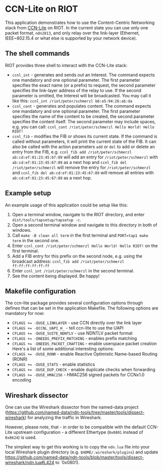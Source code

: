 # CCN-Lite on RIOT

This application demonstrates how to use the Content-Centric Networking stack
from [CCN-Lite](http://www.ccn-lite.net/) on RIOT. In the current state you can
use only one packet format, `ndn2013`, and only relay over the link-layer
(Ethernet, IEEE~802.15.4 or what else is supported by your network device).

## The shell commands

RIOT provides three shell to interact with the CCN-Lite stack:
* `ccnl_int`  - generates and sends out an Interest. The command expects one
                mandatory and one optional parameter. The first parameter
                specifies the exact name (or a prefix) to request, the second
                parameter specifies the link-layer address of the relay to use.
                If the second parameter is omitted, the Interest will be
                broadcasted. You may call it like this:
                `ccnl_int /riot/peter/schmerzl b6:e5:94:26:ab:da`
* `ccnl_cont` - generates and populates content. The command expects one
                mandatory and one optional parameter. The first parameter
                specifies the name of the content to be created, the second
                parameter specifies the content itself. The second parameter
                may include spaces, e.g. you can call:
                `ccnl_cont /riot/peter/schmerzl Hello World! Hello RIOT!`
* `ccnl_fib`  - modifies the FIB or shows its current state. If the command is
                called without parameters, it will print the current state of
                the FIB. It can also be called with the action parameters `add`
                or `del` to add or delete an entry from the FIB, e.g.
                `ccnl_fib add /riot/peter/schmerzl ab:cd:ef:01:23:45:67:89`
                will add an entry for `/riot/peter/schmerzl` with
                `ab:cd:ef:01:23:45:67:89` as a next hop and
                `ccnl_fib del /riot/peter/schmerzl`
                will remove the entry for `/riot/peter/schmerzl` and
                `ccnl_fib del ab:cd:ef:01:23:45:67:89`
                will remove all entries with `ab:cd:ef:01:23:45:67:89` as a
                next hop.

## Example setup

An example usage of this application could be setup like this:
1. Open a terminal window, navigate to the RIOT directory, and enter
   `dist/tools/tapsetup/tapsetup -c`.
2. Open a second terminal window and navigate to this directory in both of
   windows.
3. Call `make -B clean all term` in the first terminal and `PORT=tap1 make
   term` in the second one.
4. Enter `ccnl_cont /riot/peter/schmerzl Hello World! Hello RIOT!` on the first
   terminal.
5. Add a FIB entry for this prefix on the second node, e.g. using the broadcast
   address: `ccnl_fib add /riot/peter/schmerzl ff:ff:ff:ff:ff:ff`
6. Enter `ccnl_int /riot/peter/schmerzl` in the second terminal.
7. See the content being displayed. Be happy!

## Makefile configuration

The ccn-lite package provides several configuration options through defines
that can be set in the application Makefile. The following options are
mandatory for now:
* `CFLAGS += -DUSE_LINKLAYER`         - use CCN directly over the link layer
* `CFLAGS += -DCCNL_UAPI_H_`          - tell ccn-lite to use the UAPI
* `CFLAGS += -DUSE_SUITE_NDNTLV`      - use NDNTLV packet format
* `CFLAGS += -DNEEDS_PREFIX_MATCHING` - enables prefix matching
* `CFLAGS += -DNEEDS_PACKET_CRAFTING` - enable userspace packet creation
Here's a list of some additional interesting options:
* `CFLAGS += -DUSE_RONR`              - enable Reactive Optimistic Name-based
                                        Routing (RONR)
* `CFLAGS += -DUSE_STATS`             - enable statistics
* `CFLAGS += -DUSE_DUP_CHECK`         - enable duplicate checks when forwarding
* `CFLAGS += -DUSE_HMAC256`             - HMAC256 signed packets for CCNx1.0
                                        encoding


## Wireshark dissector

One can use the Wireshark dissector from the named-data project
(https://github.com/named-data/ndn-tools/tree/master/tools/dissect-wireshark)
for analyzing the traffic in Wireshark.

However, please note, that - in order to be compatible with the default
CCN-Lite upstream configuration - a different Ethertype (`0x0801` instead of
`0x8624`) is used.

The simplest way to get this working is to copy the `ndn.lua` file into your
local Wireshark plugin directory (e.g. `$HOME/.wireshark/plugins`) and update
https://github.com/named-data/ndn-tools/blob/master/tools/dissect-wireshark/ndn.lua#L424
to `0x0801).
